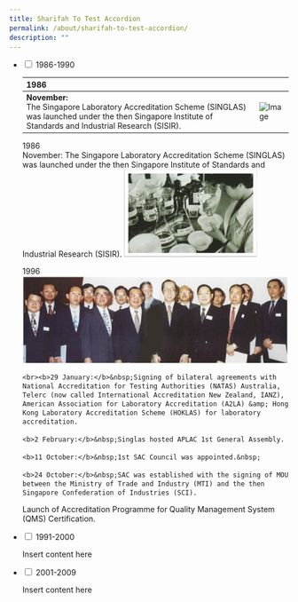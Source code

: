 ```yaml
---
title: Sharifah To Test Accordion
permalink: /about/sharifah-to-test-accordion/
description: ""
---
```

<ul class="jekyllcodex_accordion">  
  
<li><input type="checkbox" id="accordion1">  
<label for="accordion1">1986-1990</label><div>  
	<table><tbody><tr><th>1986</th><th></th></tr></tbody><tbody><tr><td><b>November:</b><br> The Singapore Laboratory Accreditation Scheme (SINGLAS) was launched under the then Singapore Institute of Standards and Industrial Research (SISIR).</td><td><img height="287" width="436" alt="Image" src="https://d33wubrfki0l68.cloudfront.net/163c2b73c0170778999150b622b622cd1d8299e5/efab9/images/about/milestone/sac-milestone-1986-11.jpg"></td></tr></tbody></table>
	
<p>1986
	<br>November: The Singapore Laboratory Accreditation Scheme (SINGLAS) was launched under the then Singapore Institute of Standards and Industrial Research (SISIR).

<img src="/images/about/milestone/sac-milestone-1986-11.jpg" style="width:50%">
</p> 
<p>1996

<img src="/images/about/milestone/sac-milestone-1996-10-11.jpg">
	
	<br><b>29 January:</b>&nbsp;Signing of bilateral agreements with National Accreditation for Testing Authorities (NATAS) Australia, Telerc (now called International Accreditation New Zealand, IANZ), American Association for Laboratory Accreditation (A2LA) &amp; Hong Kong Laboratory Accreditation Scheme (HOKLAS) for laboratory accreditation.

	<b>2 February:</b>&nbsp;Singlas hosted APLAC 1st General Assembly.

	<b>11 October:</b>&nbsp;1st SAC Council was appointed.&nbsp;

	<b>24 October:</b>&nbsp;SAC was established with the signing of MOU between the Ministry of Trade and Industry (MTI) and the then Singapore Confederation of Industries (SCI).

Launch of Accreditation Programme for Quality Management System (QMS) Certification.
	

</p>
</div></li>  
  
<li><input type="checkbox" id="accordion2">  
<label for="accordion2">1991-2000</label><div>  
<p>Insert content here</p>  
</div></li>  
  
<li><input type="checkbox" id="accordion3">  
<label for="accordion3">2001-2009</label><div>  
<p>Insert content here</p>  
</div></li>  
  
</ul>